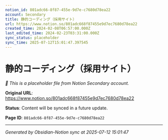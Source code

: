 ```yaml
---
notion_id: 801adc66-8f87-455e-9d7e-c7680d78ea22
account: Secondary
title: 静的コーディング（採用サイト）
url: https://www.notion.so/801adc668f87455e9d7ec7680d78ea22
created_time: 2024-02-08T06:57:00.000Z
last_edited_time: 2024-02-23T03:31:00.000Z
sync_status: placeholder
sync_time: 2025-07-12T15:01:47.397545
---
```


# 静的コーディング（採用サイト）

*🔄 This is a placeholder file from Notion Secondary account.*

**Original URL**: https://www.notion.so/801adc668f87455e9d7ec7680d78ea22

**Status**: Content will be synced in a future update.

**Page ID**: `801adc66-8f87-455e-9d7e-c7680d78ea22`

---

*Generated by Obsidian-Notion sync at 2025-07-12 15:01:47*
